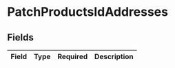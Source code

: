# PatchProductsIdAddresses


## Fields

| Field       | Type        | Required    | Description |
| ----------- | ----------- | ----------- | ----------- |